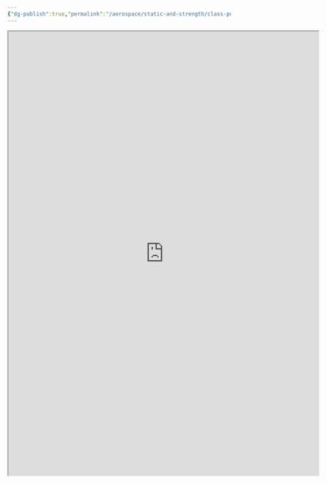 ```yaml
---
{"dg-publish":true,"permalink":"/aerospace/static-and-strength/class-pdf/class-note-part-1-pdf/","noteIcon":"","created":"2025-10-10T22:14:55.509-04:00"}
---
```


<iframe src="https://drive.google.com/file/d/145xM8_2oqLgbE2hawY5RnQvEAEAqiDVp/view?usp=drive_link" width="700" height="1000" ></iframe>